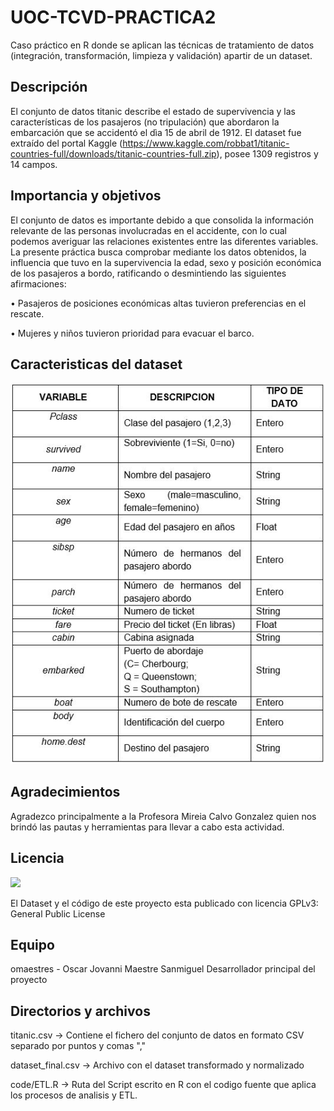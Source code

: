 # UOC-TCVD-PRACTICA2

Caso práctico en R donde se aplican las técnicas de tratamiento de datos (integración, transformación, limpieza y validación) apartir de un dataset.

## Descripción

El conjunto de datos titanic describe el estado de supervivencia y las características de los pasajeros (no tripulación) que abordaron la embarcación que se accidentó el dìa 15 de abril de 1912. El dataset fue extraído del portal Kaggle (https://www.kaggle.com/robbat1/titanic-countries-full/downloads/titanic-countries-full.zip), posee 1309 registros y 14 campos. 

## Importancia y objetivos

El conjunto de datos es importante debido a que consolida la información relevante de las personas involucradas en el accidente, con lo cual podemos averiguar las relaciones existentes entre las diferentes variables. La presente práctica busca comprobar mediante los datos obtenidos, la influencia que tuvo en la supervivencia la edad, sexo y posición económica de los pasajeros a bordo, ratificando o desmintiendo las siguientes afirmaciones:

•	Pasajeros de posiciones económicas altas tuvieron preferencias en el rescate.

•	Mujeres y niños tuvieron prioridad para evacuar el barco.

## Caracteristicas del dataset

![](https://github.com/omaestres/UOC-TCVD-PRACTICA2/raw/master/img/tabla.JPG)

## Agradecimientos

Agradezco principalmente a la Profesora Mireia Calvo Gonzalez  quien nos brindó las pautas y herramientas para llevar a cabo esta actividad. 

## Licencia
![](https://fsfe.org/graphics/gplv3-logo-red.png)

El Dataset y el código de este proyecto esta publicado con licencia GPLv3: General Public License 

## Equipo

omaestres - Oscar Jovanni Maestre Sanmiguel
Desarrollador principal del proyecto

## Directorios y archivos

titanic.csv   ->  Contiene el fichero del conjunto de datos en formato CSV separado por puntos y comas ","

dataset_final.csv -> Archivo con el dataset transformado y normalizado

code/ETL.R    ->  Ruta del Script escrito en R con el codigo fuente que aplica los procesos de analisis y ETL.
